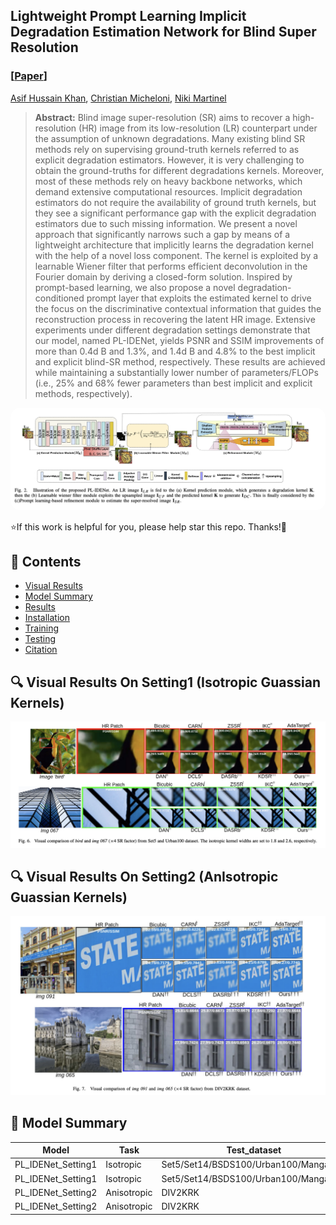 ## Lightweight Prompt Learning Implicit Degradation Estimation Network for Blind Super Resolution
### [[Paper](https://ieeexplore.ieee.org/stamp/stamp.jsp?arnumber=10639339)]
[Asif Hussain Khan](https://scholar.google.com/citations?user=L74TJA4AAAAJ&hl=it)\, [Christian Micheloni](https://scholar.google.com/citations?user=Gbnq0F8AAAAJ&hl=it)\, [Niki Martinel](https://scholar.google.com/citations?user=tSbe868AAAAJ&hl=it)

> **Abstract:**  Blind image super-resolution (SR) aims to recover
a high-resolution (HR) image from its low-resolution (LR) counterpart under the assumption of unknown degradations. Many
existing blind SR methods rely on supervising ground-truth
kernels referred to as explicit degradation estimators. However,
it is very challenging to obtain the ground-truths for different
degradations kernels. Moreover, most of these methods rely on
heavy backbone networks, which demand extensive computational resources. Implicit degradation estimators do not require
the availability of ground truth kernels, but they see a significant
performance gap with the explicit degradation estimators due
to such missing information. We present a novel approach that
significantly narrows such a gap by means of a lightweight
architecture that implicitly learns the degradation kernel with
the help of a novel loss component. The kernel is exploited by
a learnable Wiener filter that performs efficient deconvolution
in the Fourier domain by deriving a closed-form solution.
Inspired by prompt-based learning, we also propose a novel
degradation-conditioned prompt layer that exploits the estimated
kernel to drive the focus on the discriminative contextual information that guides the reconstruction process in recovering the
latent HR image. Extensive experiments under different degradation settings demonstrate that our model, named PL-IDENet,
yields PSNR and SSIM improvements of more than 0.4d B and
1.3%, and 1.4d B and 4.8% to the best implicit and explicit
blind-SR method, respectively. These results are achieved while
maintaining a substantially lower number of parameters/FLOPs
(i.e., 25% and 68% fewer parameters than best implicit and
explicit methods, respectively).
<p align="center">
    <img src="assets/pipeline.png" style="border-radius: 15px">
</p>

⭐If this work is helpful for you, please help star this repo. Thanks!🤗



## 📑 Contents

- [Visual Results](#visual_results)
- [Model Summary](#model_summary)
- [Results](#results)
- [Installation](#installation)
- [Training](#training)
- [Testing](#testing)
- [Citation](#cite)

## <a name="Real-SR"></a>🔍 Visual Results On Setting1 (Isotropic Guassian Kernels) 
<p align="center">
  <img width="800" src="assets/iso.png">
</p>

## <a name="Real-SR"></a>🔍 Visual Results On Setting2 (AnIsotropic Guassian Kernels) 
<p align="center">
  <img width="800" src="assets/aniso.png">
</p>

## <a name="model_summary"></a> :page_with_curl: Model Summary

| Model          | Task                 | Test_dataset | PSNR  | SSIM   | model_weights | 
|----------------|----------------------|--------------|-------|--------| --------- |
| PL_IDENet_Setting1    | Isotropic        | Set5/Set14/BSDS100/Urban100/Manga109     | 37.22/33.10/31.77/30.66/37.30 | 0.9524/0.9056/0.8850/0.9062/0.9710 | [link](https://drive.google.com/open?id=1HqcTHEKmjoR6JcGXjaK-XJcU996Hv7xF&usp=drive_fsg)      
| PL_IDENet_Setting1    | Isotropic        | Set5/Set14/BSDS100/Urban100/Manga109     | 31.92/28.34/27.40/25.57/30.14 | 0.8860/0.7665/0.7206/0.7594/0.8996 | [link](https://drive.google.com/open?id=1HqcTHEKmjoR6JcGXjaK-XJcU996Hv7xF&usp=drive_fs)     
| PL_IDENet_Setting2    | Anisotropic       | DIV2KRK     | 32.98 | 0.9081 | [link](https://drive.google.com/open?id=1HqcTHEKmjoR6JcGXjaK-XJcU996Hv7xF&usp=drive_fs)      
| PL_IDENet_Setting2 | Anisotropic    | DIV2KRK     | 28.82 | 0.7886 | [link](https://drive.google.com/open?id=1HqcTHEKmjoR6JcGXjaK-XJcU996Hv7xF&usp=drive_fs)       
